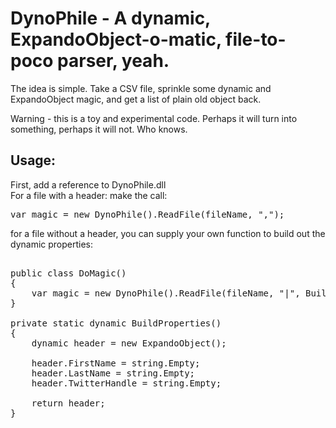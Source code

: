 # DynoPhile - A dynamic, ExpandoObject-o-matic, file-to-poco parser, yeah.

The idea is simple. Take a CSV file, sprinkle some dynamic and ExpandoObject magic, and get a list of plain old object back.

Warning - this is a toy and experimental code. Perhaps it will turn into something, perhaps it will not. Who knows.

## Usage:
First, add a reference to DynoPhile.dll  
For a file with a header: make the call:  
<pre>
var magic = new DynoPhile().ReadFile(fileName, ",");  
</pre>

for a file without a header, you can supply your own function to build out the dynamic properties:  
<pre>  
public class DoMagic()
{
	var magic = new DynoPhile().ReadFile(fileName, "|", BuildProperties);
}
		
private static dynamic BuildProperties()
{
	dynamic header = new ExpandoObject();

	header.FirstName = string.Empty;
	header.LastName = string.Empty;
	header.TwitterHandle = string.Empty;

	return header;
}
</pre>